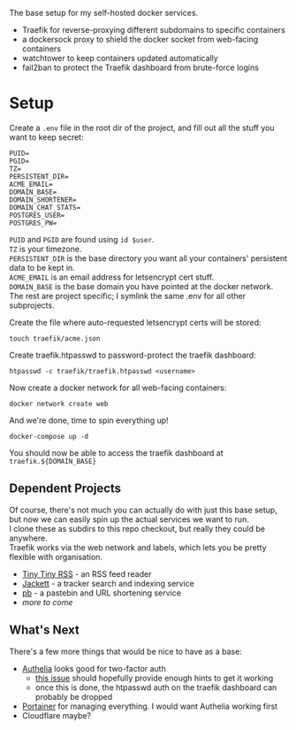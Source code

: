 The base setup for my self-hosted docker services.

 - Traefik for reverse-proxying different subdomains to specific containers
 - a dockersock proxy to shield the docker socket from web-facing containers
 - watchtower to keep containers updated automatically
 - fail2ban to protect the Traefik dashboard from brute-force logins

# Setup

Create a `.env` file in the root dir of the project,
and fill out all the stuff you want to keep secret:

```Shell
PUID=
PGID=
TZ=
PERSISTENT_DIR=
ACME_EMAIL=
DOMAIN_BASE=
DOMAIN_SHORTENER=
DOMAIN_CHAT_STATS=
POSTGRES_USER=
POSTGRES_PW=
```

`PUID` and `PGID` are found using `id $user`.  
`TZ` is your timezone.  
`PERSISTENT_DIR` is the base directory you want all your containers' persistent data to be kept in.  
`ACME_EMAIL` is an email address for letsencrypt cert stuff.  
`DOMAIN_BASE` is the base domain you have pointed at the docker network.  
The rest are project specific; I symlink the same .env for all other subprojects.

Create the file where auto-requested letsencrypt certs will be stored:

`touch traefik/acme.json`

Create traefik.htpasswd to password-protect the traefik dashboard:

`htpasswd -c traefik/traefik.htpasswd <username>`

Now create a docker network for all web-facing containers:

`docker network create web`

And we're done, time to spin everything up!

`docker-compose up -d`

You should now be able to access the traefik dashboard at `traefik.${DOMAIN_BASE}`

## Dependent Projects

Of course, there's not much you can actually do with just this base setup,
but now we can easily spin up the actual services we want to run.  
I clone these as subdirs to this repo checkout, but really they could be anywhere.  
Traefik works via the web network and labels, which lets you be pretty flexible with organisation.

 - [Tiny Tiny RSS](https://github.com/StarlitGhost/selfhost-ttrss) - an RSS feed reader
 - [Jackett](https://github.com/StarlitGhost/selfhost-jackett) - a tracker search and indexing service
 - [pb](https://github.com/StarlitGhost/selfhost-pb) - a pastebin and URL shortening service
 - *more to come*

## What's Next

There's a few more things that would be nice to have as a base:

 - [Authelia](https://github.com/clems4ever/authelia) looks good for two-factor auth
   - [this issue](https://github.com/clems4ever/authelia/issues/88) should hopefully provide enough hints to get it working
   - once this is done, the htpasswd auth on the traefik dashboard can probably be dropped
 - [Portainer](https://github.com/portainer/portainer) for managing everything. I would want Authelia working first
 - Cloudflare maybe?
